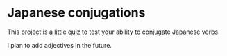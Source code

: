 
# Japanese conjugations

This project is a little quiz to test
your ability to conjugate Japanese verbs.

I plan to add adjectives in the future.